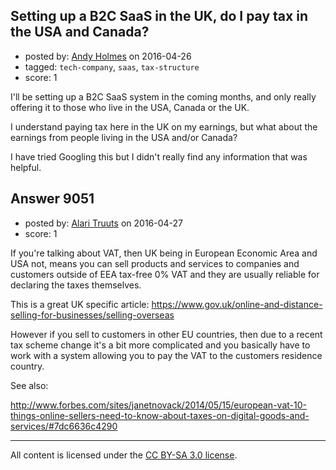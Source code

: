 ## Setting up a B2C SaaS in the UK, do I pay tax in the USA and Canada?

- posted by: [Andy Holmes](https://stackexchange.com/users/1595018/andy-holmes) on 2016-04-26
- tagged: `tech-company`, `saas`, `tax-structure`
- score: 1

<p>I'll be setting up a B2C SaaS system in the coming months, and only really offering it to those who live in the USA, Canada or the UK.</p>

<p>I understand paying tax here in the UK on my earnings, but what about the earnings from people living in the USA and/or Canada?</p>

<p>I have tried Googling this but I didn't really find any information that was helpful.</p>



## Answer 9051

- posted by: [Alari Truuts](https://stackexchange.com/users/5357302/alari-truuts) on 2016-04-27
- score: 1

<p>If you're talking about VAT, then UK being in European Economic Area and USA not, means you can sell products and services to companies and customers outside of EEA tax-free 0% VAT and they are usually reliable for declaring the taxes themselves.</p>

<p>This is a great UK specific article: <a href="https://www.gov.uk/online-and-distance-selling-for-businesses/selling-overseas" rel="nofollow">https://www.gov.uk/online-and-distance-selling-for-businesses/selling-overseas</a></p>

<p>However if you sell to customers in other EU countries, then due to a recent tax scheme change it's a bit more complicated and you basically have to work with a system allowing you to pay the VAT to the customers residence country.</p>

<p>See also:</p>

<p><a href="http://www.forbes.com/sites/janetnovack/2014/05/15/european-vat-10-things-online-sellers-need-to-know-about-taxes-on-digital-goods-and-services/#7dc6636c4290" rel="nofollow">http://www.forbes.com/sites/janetnovack/2014/05/15/european-vat-10-things-online-sellers-need-to-know-about-taxes-on-digital-goods-and-services/#7dc6636c4290</a></p>




---

All content is licensed under the [CC BY-SA 3.0 license](https://creativecommons.org/licenses/by-sa/3.0/).
